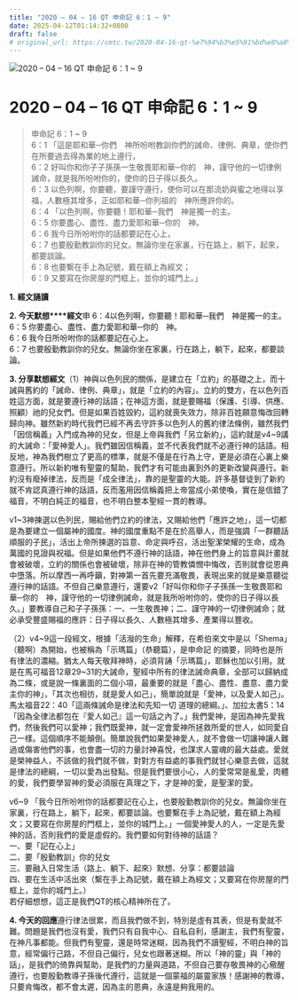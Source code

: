 ```yaml
---
title: "2020 – 04 – 16 QT 申命記 6：1 ~ 9"
date: 2025-04-12T01:14:32+0800
draft: false
# original_url: https://cmtc.tw/2020-04-16-qt-%e7%94%b3%e5%91%bd%e8%a8%98-6%ef%bc%9a1-9
---
```


![2020 – 04 – 16 QT 申命記  6：1 ~ 9](/images/qt.jpg   "2020 – 04 – 16 QT 申命記  6：1 ~ 9")

# 2020 – 04 – 16 QT 申命記 6：1 ~ 9

> 申命記 6：1 ~ 9  
> 6：1 「這是耶和華─你們　神所吩咐教訓你們的誡命、律例、典章，使你們在所要過去得為業的地上遵行，  
> 6：2 好叫你和你子子孫孫一生敬畏耶和華─你的　神，謹守他的一切律例誡命，就是我所吩咐你的，使你的日子得以長久。  
> 6：3 以色列啊，你要聽，要謹守遵行，使你可以在那流奶與蜜之地得以享福，人數極其增多，正如耶和華─你列祖的　神所應許你的。  
> 6：4 「以色列啊，你要聽！耶和華─我們　神是獨一的主。  
> 6：5 你要盡心、盡性、盡力愛耶和華─你的　神。  
> 6：6 我今日所吩咐你的話都要記在心上，  
> 6：7 也要殷勤教訓你的兒女。無論你坐在家裏，行在路上，躺下，起來，都要談論。  
> 6：8 也要繫在手上為記號，戴在額上為經文；  
> 6：9 又要寫在你房屋的門框上，並你的城門上。」

**1.** **經文誦讀**

**2. 今天默想****經文**申 6：4以色列啊，你要聽！耶和華─我們　神是獨一的主。  
6：5 你要盡心、盡性、盡力愛耶和華─你的　神。  
6：6 我今日所吩咐你的話都要記在心上。  
6：7 也要殷勤教訓你的兒女。無論你坐在家裏，行在路上，躺下，起來，都要談論。

**3. 分享默想經文**（1）神與以色列民的關係，是建立在「立約」的基礎之上，而十誡與舊約的「誡命、律例、典章」，就是「立約的內容」。立約的雙方，在以色列百姓這方面，就是要遵行神的話語；在神這方面，就是要賜福（保護、引導、供應、照顧）祂的兒女們。但是如果百姓毀約，這約就喪失效力，除非百姓願意悔改回轉歸向神。雖然新約時代我們已經不再去守許多以色列人的舊約律法條例，雖然我們「因信稱義」入門成為神的兒女，但是上帝與我們「另立新約」，這約就是v4\~9講的大誡命：「愛神愛人」。我們雖因信稱義，並不代表我們就不必遵行神的話語。相反地，神為我們樹立了更高的標準，就是不僅是在行為上守，更是必須在心裏上樂意遵行。所以新約唯有聖靈的幫助，我們才有可能由裏到外的更新改變與遵行。新約沒有廢掉律法，反而是「成全律法」，靠的是聖靈的大能。許多基督徒到了新約就不肯認真遵行神的話語，反而濫用因信稱義把上帝當成小弟使喚，實在是信錯了福音，不明白純正的福音，也不明白整本聖經一貫的教導。

v1\~3神揀選以色列民，賜給他們立約的律法，又賜給他們「應許之地」，這一切都是為要建立一個屬神的國度。神的國度重點不是在於高舉人，而是強調「一群聽話順服的子民」，活出上帝所揀選的旨意、命定與呼召，活出聖潔榮耀的生命，成為萬國的見證與祝福。但是如果他們不遵行神的話語，神在他們身上的旨意與計畫就會被破壞，立約的關係也會被破壞，除非在神的管教憐憫中悔改，否則就會從恩典中墮落。所以摩西一再呼籲，對神第一首先要充滿敬畏，表現出來的就是樂意聽從遵行神的話語。不但自己樂意遵行，還要v2「好叫你和你子子孫孫一生敬畏耶和華─你的　神，謹守他的一切律例誡命，就是我所吩咐你的，使你的日子得以長久。」要教導自己和子子孫孫：一、一生敬畏神；二、謹守神的一切律例誡命；就必承受豐盛賜福的應許：日子得以長久、人數極其增多、產業得以豐收。

（2）v4\~9這一段經文，根據「活潑的生命」解釋，在希伯來文中是以「Shema」（聽啊）為開始，也被稱為「示瑪篇」（恭聽篇），是申命記 的摘要，同時也是所有律法的濃縮。猶太人每天敬拜神時，必須背誦「示瑪篇」，耶穌也加以引用。就是在馬可福音12章29\~31的大誡命，聖經中所有的律法誡命典章，全部可以歸納成為二條，或是說一條裏面的二個小項，最重要的就是「盡心、盡性、盡意、盡力愛主你的神」，「其次也相彷，就是愛人如己」，簡單說就是「愛神，以及愛人如己」。馬太福音22：40「這兩條誡命是律法和先知一切 道理的總綱。」、加拉太書5：14「因為全律法都包在『愛人如己』這一句話之內了。」我們愛神，是因為神先愛我們，然後我們可以愛神；我們既愛神，就一定會愛神所拯救所愛的世人，如同愛自己一樣。這個順序不能顛倒。簡單說我們如果愛神愛人，就不會做一切讓神讓人難過或傷害他們的事，也會盡一切的力量討神喜悅，也謀求人靈魂的最大益處。愛就是榮神益人，不該做的我們就不做，對對方有益處的事我們就甘心樂意去做，這就是律法的總綱，一切以愛為出發點。但是我們要很小心，人的愛常常是亂愛，肉體的愛，我們要學習神的愛必須服在真理之下，才是神的愛，是聖潔的愛。

v6\~9 「我今日所吩咐你的話都要記在心上，也要殷勤教訓你的兒女。無論你坐在家裏，行在路上，躺下，起來，都要談論。也要繫在手上為記號，戴在額上為經文；又要寫在你房屋的門框上，並你的城門上。」一個愛神愛人的人，一定是先愛神的話，否則我們的愛是虛假的。我們要如何對待神的話語？  
一、要「記在心上」  
二、要「殷勤教訓」你的兒女  
三、要融入日常生活（路上、躺下、起來）默想、分享：都要談論  
四、要在生活中活出來（繫在手上為記號，戴在額上為經文；又要寫在你房屋的門框上，並你的城門上。）  
若仔細想想，這正是我們QT的核心精神所在了。

**4. 今天的回應**遵行律法很累，而且我們做不到，特別是虛有其表，但是有愛就不難。問題是我們也沒有愛，我們只有自我中心、自私自利，感謝主，我們有聖靈，在神凡事都能。但我們有聖靈，還是時常迷糊，因為我們不讀聖經，不明白神的旨意，經常偏行己路，不但自己偏行，兒女也跟著迷糊。所以「神的靈」與「神的話」，是我們的倚靠與幫助，是我們的力量與道路，不但自己要存敬畏神的心儆醒遵行，也要殷勤教導子孫後代遵行，這就是一個蒙福的屬靈家族！感謝神的教導，只要肯悔改，都不會太遲，因為主的恩典，永遠是夠我用的。